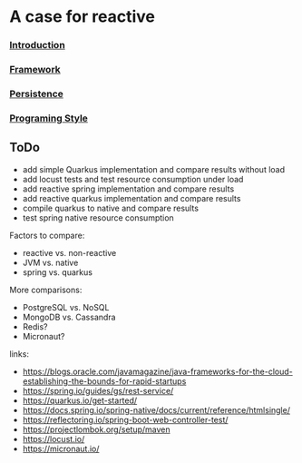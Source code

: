 # A case for reactive

### [Introduction](Introduction.md)
### [Framework](framework/index.md)
### [Persistence]()
### [Programing Style]()

## ToDo
- add simple Quarkus implementation and compare results without load
- add locust tests and test resource consumption under load
- add reactive spring implementation and compare results
- add reactive quarkus implementation and compare results
- compile quarkus to native and compare results
- test spring native resource consumption

Factors to compare:
- reactive vs. non-reactive
- JVM vs. native
- spring vs. quarkus

More comparisons:
- PostgreSQL vs. NoSQL
- MongoDB vs. Cassandra
- Redis?
- Micronaut?

links:
- https://blogs.oracle.com/javamagazine/java-frameworks-for-the-cloud-establishing-the-bounds-for-rapid-startups
- https://spring.io/guides/gs/rest-service/
- https://quarkus.io/get-started/
- https://docs.spring.io/spring-native/docs/current/reference/htmlsingle/
- https://reflectoring.io/spring-boot-web-controller-test/
- https://projectlombok.org/setup/maven
- https://locust.io/
- https://micronaut.io/